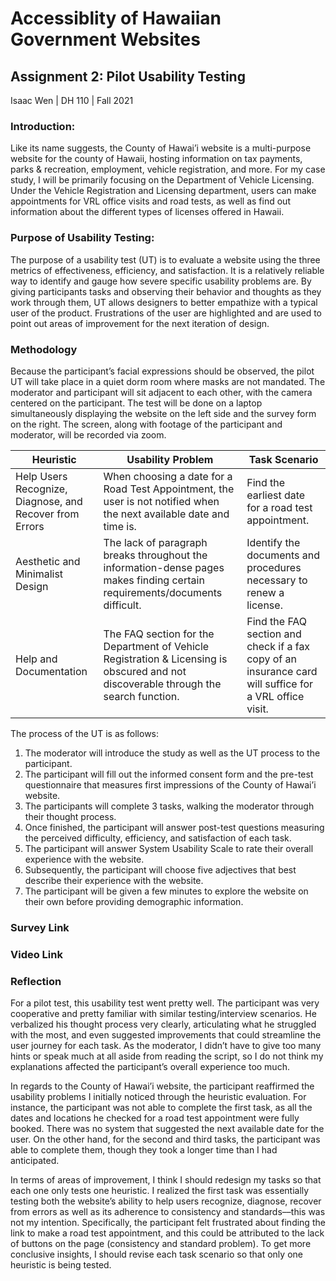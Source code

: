 # Accessiblity of Hawaiian Government Websites

## Assignment 2: Pilot Usability Testing

Isaac Wen | DH 110 | Fall 2021

### Introduction:
Like its name suggests, the County of Hawai’i website is a multi-purpose website for the county of Hawaii, hosting information on tax payments, parks & recreation, employment, vehicle registration, and more. For my case study, I will be primarily focusing on the Department of Vehicle Licensing. Under the Vehicle Registration and Licensing department, users can make appointments for VRL office visits and road tests, as well as find out information about the different types of licenses offered in Hawaii.

### Purpose of Usability Testing:
The purpose of a usability test (UT) is to evaluate a website using the three metrics of effectiveness, efficiency, and satisfaction. It is a relatively reliable way to identify and gauge how severe specific usability problems are. By giving participants tasks and observing their behavior and thoughts as they work through them, UT allows designers to better empathize with a typical user of the product. Frustrations of the user are highlighted and are used to point out areas of improvement for the next iteration of design.

### Methodology
Because the participant’s facial expressions should be observed, the pilot UT will take place in a quiet dorm room where masks are not mandated. The moderator and participant will sit adjacent to each other, with the camera centered on the participant. The test will be done on a laptop simultaneously displaying the website on the left side and the survey form on the right. The screen, along with footage of the participant and moderator, will be recorded via zoom. 

| Heuristic | Usability Problem | Task Scenario |
|---|---|---|
| Help Users Recognize, Diagnose, and Recover from Errors | When choosing a date for a Road Test Appointment, the user is not notified when the next available date and time is. | Find the earliest date for a road test appointment. |
| Aesthetic and Minimalist Design | The lack of paragraph breaks throughout the information-dense pages makes finding certain requirements/documents difficult. | Identify the documents and procedures necessary to renew a license. |
| Help and Documentation | The FAQ section for the Department of Vehicle Registration & Licensing is obscured and not discoverable through the search function. | Find the FAQ section and check if a fax copy of an insurance card will suffice for a VRL office visit. |

The process of the UT is as follows:
1. The moderator will introduce the study as well as the UT process to the participant.
2. The participant will fill out the informed consent form and the pre-test questionnaire that measures first impressions of the County of Hawai’i website.
3. The participants will complete 3 tasks, walking the moderator through their thought process.
4. Once finished, the participant will answer post-test questions measuring the perceived difficulty, efficiency, and satisfaction of each task.
5. The participant will answer System Usability Scale to rate their overall experience with the website.
6. Subsequently, the participant will choose five adjectives that best describe their experience with the website.
7. The participant will be given a few minutes to explore the website on their own before providing demographic information.

### Survey Link

### Video Link

### Reflection
For a pilot test, this usability test went pretty well. The participant was very cooperative and pretty familiar with similar testing/interview scenarios. He verbalized his thought process very clearly, articulating what he struggled with the most, and even suggested improvements that could streamline the user journey for each task. As the moderator, I didn’t have to give too many hints or speak much at all aside from reading the script, so I do not think my explanations affected the participant’s overall experience too much. 

In regards to the County of Hawai’i website, the participant reaffirmed the usability problems I initially noticed through the heuristic evaluation.  For instance, the participant was not able to complete the first task, as all the dates and locations he checked for a road test appointment were fully booked. There was no system that suggested the next available date for the user. On the other hand, for the second and third tasks, the participant was able to complete them, though they took a longer time than I had anticipated.

In terms of areas of improvement, I think I should redesign my tasks so that each one only tests one heuristic. I realized the first task was essentially testing both the website’s ability to help users recognize, diagnose, recover from errors as well as its adherence to consistency and standards––this was not my intention. Specifically, the participant felt frustrated about finding the link to make a road test appointment, and this could be attributed to the lack of buttons on the page (consistency and standard problem). To get more conclusive insights, I should revise each task scenario so that only one heuristic is being tested.

